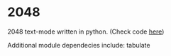 # 2048

2048 text-mode written in python. (Check code [here](https://github.com/wolfian/2048/tree/master/text-mode))

Additional module dependecies include: tabulate
